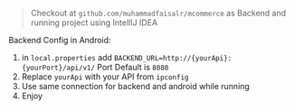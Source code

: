 > Checkout at `github.com/muhammadfaisalr/mcommerce` as Backend and running project using IntellIJ IDEA

Backend Config in Android: 
1. in ```local.properties``` add `BACKEND_URL=http://{yourApi}:{yourPort}/api/v1/` Port Default is `8080`
2. Replace `yourApi` with your API from `ipconfig`
3. Use same connection for backend and android while running
4. Enjoy
